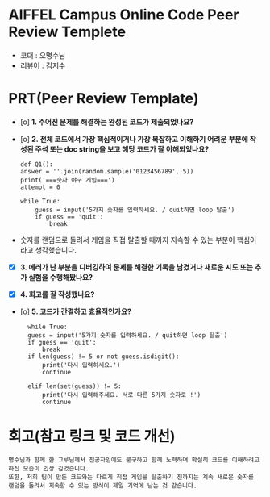 # AIFFEL Campus Online Code Peer Review Templete
- 코더 : 오명수님
- 리뷰어 : 김지수


# PRT(Peer Review Template)

- [o]  **1. 주어진 문제를 해결하는 완성된 코드가 제출되었나요?**

- [o]  **2. 전체 코드에서 가장 핵심적이거나 가장 복잡하고 이해하기 어려운 부분에 작성된 
주석 또는 doc string을 보고 해당 코드가 잘 이해되었나요?**

      def Q1():
      answer = ''.join(random.sample('0123456789', 5))
      print('===숫자 야구 게임===')
      attempt = 0

      while True:
          guess = input('5가지 숫자를 입력하세요. / quit하면 loop 탈출')
          if guess == 'quit':
              break


- 숫자를 랜덤으로 돌려서 게임을 직접 탈출할 때까지 지속할 수 있는 부분이 핵심이라고 생각했습니다.
        
- [x]  **3. 에러가 난 부분을 디버깅하여 문제를 해결한 기록을 남겼거나
새로운 시도 또는 추가 실험을 수행해봤나요?**
        
- [x]  **4. 회고를 잘 작성했나요?**
        
- [o]  **5. 코드가 간결하고 효율적인가요?**

        while True:
        guess = input('5가지 숫자를 입력하세요. / quit하면 loop 탈출')
        if guess == 'quit':
            break
        if len(guess) != 5 or not guess.isdigit():
            print('다시 입력하세요.')
            continue

        elif len(set(guess)) != 5:
            print('다시 입력해주세요. 서로 다른 5가지 숫자로 !')
            continue



# 회고(참고 링크 및 코드 개선)
```
명수님과 함께 한 그루님께서 전공자임에도 불구하고 함께 노력하며 확실히 코드를 이해하려고 하신 모습이 인상 깊었습니다.
또한, 저희 팀이 만든 코드와는 다르게 직접 게임을 탈출하기 전까지는 계속 새로운 숫자를 랜덤을 돌려서 지속할 수 있는 방식이 제일 기억에 남는 것 같습니다.
```
